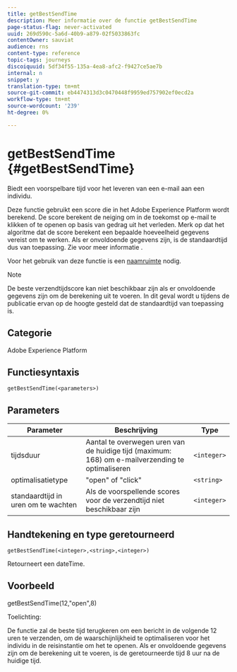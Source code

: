 ```yaml
---
title: getBestSendTime
description: Meer informatie over de functie getBestSendTime
page-status-flag: never-activated
uuid: 269d590c-5a6d-40b9-a879-02f5033863fc
contentOwner: sauviat
audience: rns
content-type: reference
topic-tags: journeys
discoiquuid: 5df34f55-135a-4ea8-afc2-f9427ce5ae7b
internal: n
snippet: y
translation-type: tm+mt
source-git-commit: eb4474313d3c0470448f9959ed757902ef0ecd2a
workflow-type: tm+mt
source-wordcount: '239'
ht-degree: 0%

---
```



# getBestSendTime {#getBestSendTime}

Biedt een voorspelbare tijd voor het leveren van een e-mail aan een individu.

Deze functie gebruikt een score die in het Adobe Experience Platform wordt berekend. De score berekent de neiging om in de toekomst op e-mail te klikken of te openen op basis van gedrag uit het verleden. Merk op dat het algoritme dat de score berekent een bepaalde hoeveelheid gegevens vereist om te werken. Als er onvoldoende gegevens zijn, is de standaardtijd dus van toepassing. Zie voor meer informatie [](../building-journeys/wait-activity.md).

Voor het gebruik van deze functie is een [naamruimte](../event/selecting-the-namespace.md) nodig.

>[!NOTE]
>
>De beste verzendtijdscore kan niet beschikbaar zijn als er onvoldoende gegevens zijn om de berekening uit te voeren. In dit geval wordt u tijdens de publicatie ervan op de hoogte gesteld dat de standaardtijd van toepassing is.

## Categorie

Adobe Experience Platform

## Functiesyntaxis

`getBestSendTime(<parameters>)`

## Parameters

| Parameter | Beschrijving | Type |
|--- |--- |--- |
| tijdsduur | Aantal te overwegen uren van de huidige tijd (maximum: 168) om e-mailverzending te optimaliseren | `<integer>` |
| optimalisatietype | &quot;open&quot; of &quot;click&quot; | `<string>` |
| standaardtijd in uren om te wachten | Als de voorspellende scores voor de verzendtijd niet beschikbaar zijn | `<integer>` |

## Handtekening en type geretourneerd

`getBestSendTime(<integer>,<string>,<integer>)`

Retourneert een dateTime.

## Voorbeeld

getBestSendTime(12,&quot;open&quot;,8)

Toelichting:

De functie zal de beste tijd terugkeren om een bericht in de volgende 12 uren te verzenden, om de waarschijnlijkheid te optimaliseren voor het individu in de reisinstantie om het te openen. Als er onvoldoende gegevens zijn om de berekening uit te voeren, is de geretourneerde tijd 8 uur na de huidige tijd.
